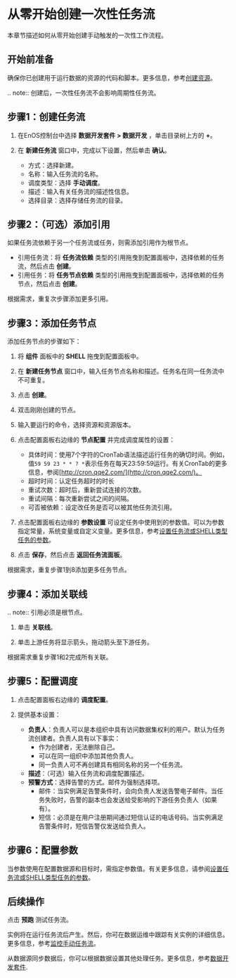 # 从零开始创建一次性任务流

本章节描述如何从零开始创建手动触发的一次性工作流程。


## 开始前准备<beforestart>

确保你已创建用于运行数据的资源的代码和脚本。更多信息，参考[创建资源](creating_resource)。

.. note:: 创建后，一次性任务流不会影响周期性任务流。

## 步骤1：创建任务流<createworkflow>

1. 在EnOS控制台中选择 **数据开发套件 > 数据开发** ，单击目录树上方的 **+**。

2. 在 **新建任务流** 窗口中，完成以下设置，然后单击 **确认**。

   - 方式：选择新建。
   - 名称：输入任务流的名称。
   - 调度类型：选择 **手动调度**。
   - 描述：输入有关任务流的描述性信息。
   - 选择目录：选择存储任务流的目录。

## 步骤2：（可选）添加引用<addreference>

如果任务流依赖于另一个任务流或任务，则需添加引用作为根节点。

- 引用任务流：将 **任务流依赖** 类型的引用拖曳到配置面板中，选择依赖的任务流，然后点击 **创建**。
- 引用任务：将 **任务节点依赖** 类型的引用拖曳到配置面板中，选择依赖的任务节点，然后点击 **创建**。

根据需求，重复次步骤添加更多引用。


## 步骤3：添加任务节点<addnode>

添加任务节点的步骤如下：

1. 将 **组件** 面板中的 **SHELL** 拖曳到配置面板中。

2. 在 **新建任务节点** 窗口中，输入任务节点名称和描述。任务名在同一任务流中不可重复。

3. 点击 **创建**。

4. 双击刚刚创建的节点。

5. 输入要运行的命令，选择资源和资源版本。

6. 点击配置面板右边缘的 **节点配置** 并完成调度属性的设置：

   - 具体时间：使用7个字符的CronTab语法描述运行任务的确切时间。例如，值`59 59 23 * * ? *`表示任务在每天23:59:59运行。有关CronTab的更多信息，参阅[http://cron.qqe2.com/](http://cron.qqe2.com/)。
   - 超时时间：认定任务超时的时长
   - 重试次数：超时后，重新尝试连接的次数。
   - 重试间隔：每次重新尝试之间的间隔。
   - 可否被依赖：设定改任务是否可以被其他任务流引用。

7. 点击配置面板右边缘的 **参数设置** 可设定任务中使用到的参数值。可以为参数指定常量，系统变量或自定义变量。更多信息，参考[设置任务流或SHELL类型任务的参数](setting_parameters)。

8. 点击 **保存**，然后点击 **返回任务流面板**。

根据需求，重复步骤1到8添加更多任务节点。


## 步骤4：添加关联线<addline>

.. note:: 引用必须是根节点。

1. 单击 **关联线**。

2. 单击上游任务将显示箭头，拖动箭头至下游任务。

根据需求重复步骤1和2完成所有关联。

## 步骤5：配置调度<configschedule>

1. 点击配置面板右边缘的 **调度配置**。

2. 提供基本设置：

   - **负责人**：负责人可以是本组织中具有访问数据集权利的用户。默认为任务流创建者。负责人具有以下事实：
     - 作为创建者，无法删除自己。
     - 可以在同一组织中添加其他负责人。
     - 同一负责人可不再创建具有相同名称的另一个任务流。
   - **描述**：（可选）输入任务流和调度配置描述。
   - **预警方式**：选择告警的方式。邮件为强制选择项。
     - 邮件：当实例满足告警条件时，会向负责人发送告警电子邮件。当任务失败时，告警的副本也会发送给受影响的下游任务负责人（如果有）。
     - 短信：必须是在用户注册期间通过短信认证的电话号码。当实例满足告警条件时，短信告警仅发送给负责人。

## 步骤6：配置参数<configparameter>

当参数使用在配置数据源和目标时，需指定参数值。有关更多信息，请参阅[设置任务流或SHELL类型任务的参数](setting_parameters)。


## 后续操作<followup>

点击 **预跑** 测试任务流。

实例将在运行任务流后产生。然后，你可在数据运维中跟踪有关实例的详细信息。更多信息，参考[监控手动任务流](../task_monitor/monitoring_workflow_manual)。

从数据源同步数据后，你可以根据数据设置其他处理任务。更多信息，参考[数据开发套件](dataide_overview).
